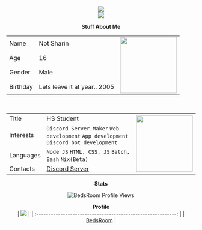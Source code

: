 <center><img src="https://capsule-render.vercel.app/api?type=waving&color=gradient&height=350&section=header&text=BedsRoom&fontSize=150&fontAlignY=35&animation=twinkling&fontColor=gradient" /></center>
<center><img src="https://capsule-render.vercel.app/api?type=waving&color=gradient&height=150&section=header&text=Beds©&fontSize=100&fontAlignY=35&animation=twinkling&fontColor=gradient" />

**Stuff About Me**
<table>
  <tr>
    <td>Name</td>
    <td>Not Sharin</td>
    <td rowspan="4"><img src="https://distok.top/stickers/755240383084232756/755244598799892490.gif" width="150" height="150"></td>
  </tr>
  <tr>
    <td>Age</td>
    <td>16</td>
  </tr>
  <tr>
    <td>Gender</td>
    <td>Male</td>
  </tr>
  <tr>
    <td>Birthday</td>
    <td>Lets leave it at year.. 2005</td>
  </tr>
</table>
<br>
<table>
  <tr>
    <td>Title</td>
    <td>HS Student</td>
    <td rowspan="4"><img src="https://distok.top/stickers/755240383084232756/755243061088616458.gif" width="150" height="150"></td>
  </tr>
  <tr>
    <td>Interests</td>
    <td><code>Discord Server Maker</code> <code>Web development</code> <code>App development</code> <code>Discord bot development</code></td>
  </tr>
  <tr>
    <td>Languages</td>
    <td><code>Node JS</code> <code>HTML, CSS, JS</code> <code>Batch, Bash</code> <code>Nix(Beta)</code></td>
  </tr>
  <tr>
    <td>Contacts</td>
    <td><a href="https://discord.gg/uZjg3Ydehd">Discord Server</a></td>
  </tr>
</table>

**Stats**
<p align="center"> <img src="https://komarev.com/ghpvc/?username=bedsroom&style=round-square&color=006400" alt="BedsRoom Profile Views" /> </p>

  
**Profile**  
  | <img src = "https://avatars.githubusercontent.com/u/91224083?v=4"> | 
| :----------------------------------------------------------: | 
|     [BedsRoom](https://github.com/bedsroom) |           
